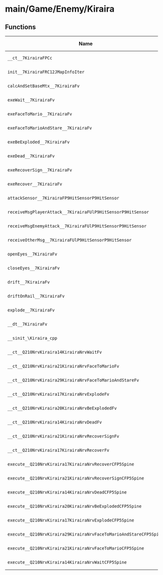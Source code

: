 # main/Game/Enemy/Kiraira

## Functions

| Name | Address | Match % |
|------|---------|---------|
| `__ct__7KirairaFPCc` | `0x80110298` | :x: (0.0%) |
| `init__7KirairaFRC12JMapInfoIter` | `0x8011031C` | :x: (0.0%) |
| `calcAndSetBaseMtx__7KirairaFv` | `0x8011054C` | :x: (0.0%) |
| `exeWait__7KirairaFv` | `0x80110594` | :x: (0.0%) |
| `exeFaceToMario__7KirairaFv` | `0x80110624` | :x: (0.0%) |
| `exeFaceToMarioAndStare__7KirairaFv` | `0x801106E0` | :x: (0.0%) |
| `exeBeExploded__7KirairaFv` | `0x80110784` | :x: (0.0%) |
| `exeDead__7KirairaFv` | `0x801107DC` | :x: (0.0%) |
| `exeRecoverSign__7KirairaFv` | `0x801108DC` | :x: (0.0%) |
| `exeRecover__7KirairaFv` | `0x8011098C` | :x: (0.0%) |
| `attackSensor__7KirairaFP9HitSensorP9HitSensor` | `0x80110AD4` | :x: (0.0%) |
| `receiveMsgPlayerAttack__7KirairaFUlP9HitSensorP9HitSensor` | `0x80110CA4` | :x: (0.0%) |
| `receiveMsgEnemyAttack__7KirairaFUlP9HitSensorP9HitSensor` | `0x80110DEC` | :x: (0.0%) |
| `receiveOtherMsg__7KirairaFUlP9HitSensorP9HitSensor` | `0x80110EAC` | :x: (0.0%) |
| `openEyes__7KirairaFv` | `0x80110F64` | :x: (0.0%) |
| `closeEyes__7KirairaFv` | `0x80110FD8` | :x: (0.0%) |
| `drift__7KirairaFv` | `0x80111030` | :x: (0.0%) |
| `driftOnRail__7KirairaFv` | `0x801111AC` | :x: (0.0%) |
| `explode__7KirairaFv` | `0x80111214` | :x: (0.0%) |
| `__dt__7KirairaFv` | `0x801112C0` | :x: (0.0%) |
| `__sinit_\Kiraira_cpp` | `0x8011131C` | :x: (0.0%) |
| `__ct__Q210NrvKiraira14KirairaNrvWaitFv` | `0x80111378` | :x: (0.0%) |
| `__ct__Q210NrvKiraira21KirairaNrvFaceToMarioFv` | `0x80111388` | :x: (0.0%) |
| `__ct__Q210NrvKiraira29KirairaNrvFaceToMarioAndStareFv` | `0x80111398` | :x: (0.0%) |
| `__ct__Q210NrvKiraira17KirairaNrvExplodeFv` | `0x801113A8` | :x: (0.0%) |
| `__ct__Q210NrvKiraira20KirairaNrvBeExplodedFv` | `0x801113B8` | :x: (0.0%) |
| `__ct__Q210NrvKiraira14KirairaNrvDeadFv` | `0x801113C8` | :x: (0.0%) |
| `__ct__Q210NrvKiraira21KirairaNrvRecoverSignFv` | `0x801113D8` | :x: (0.0%) |
| `__ct__Q210NrvKiraira17KirairaNrvRecoverFv` | `0x801113E8` | :x: (0.0%) |
| `execute__Q210NrvKiraira17KirairaNrvRecoverCFP5Spine` | `0x801113F8` | :x: (0.0%) |
| `execute__Q210NrvKiraira21KirairaNrvRecoverSignCFP5Spine` | `0x80111400` | :x: (0.0%) |
| `execute__Q210NrvKiraira14KirairaNrvDeadCFP5Spine` | `0x80111408` | :x: (0.0%) |
| `execute__Q210NrvKiraira20KirairaNrvBeExplodedCFP5Spine` | `0x80111410` | :x: (0.0%) |
| `execute__Q210NrvKiraira17KirairaNrvExplodeCFP5Spine` | `0x80111418` | :x: (0.0%) |
| `execute__Q210NrvKiraira29KirairaNrvFaceToMarioAndStareCFP5Spine` | `0x80111458` | :x: (0.0%) |
| `execute__Q210NrvKiraira21KirairaNrvFaceToMarioCFP5Spine` | `0x80111460` | :x: (0.0%) |
| `execute__Q210NrvKiraira14KirairaNrvWaitCFP5Spine` | `0x80111468` | :x: (0.0%) |